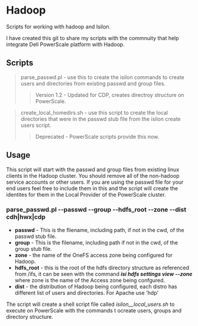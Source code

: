 # Hadoop
Scripts for working with hadoop and Isilon.

I have created this git to share my scripts with the commnuity that help integrate Dell PowerScale platform with Hadoop.
## Scripts
> parse_passwd.pl - use this to create the isilon commands to create users and directories from existing passwd and group files.
>>Version 1.2 - Updated for CDP, creates directroy structure on PowerScale.

> create_local_homedirs.sh - use this script to create the local directories that were in the passwd stub file from the isilon create users script.
>>Deprecated - PowerScale scripts provide this now.

## Usage

This script will start with the passwd and group files from existing linux clients in the Hadoop cluster.  You should remove all of the non-hadoop service accounts or other users.  If you are using the passwd file for your end users feel free to include them in this and the script will create the identites for them in the Local Provider of the PowerScale cluster.
### parse_passwd.pl --passwd <filename> --group <filename> --hdfs_root <hdfs root directory> --zone <access zone>  --dist cdh|hwx|cdp
- **passwd** - This is the fliename, including path, if not in the cwd, of the passwd stub file.
- **group** - This is the filename, including path if not in the cwd, of the group stub file.
- **zone** - the name of the OneFS access zone being configured for Hadoop.
- **hdfs_root** - this is the root of the hdfs directory structure as referenced from /ifs, it can be seen with the command ***isi hdfs settings view --zone <zone>*** where zone is the name of the Access zone being confgured.
- **dist** - the distribution of Hadoop being configured, each distro has different list of users and directories.  For Apache use 'hdp'

The script will create a shell script file called *isilon_<zone>_local_users.sh* to execute on PowerScale with the commands t ocreate users, groups and directory structure. 


